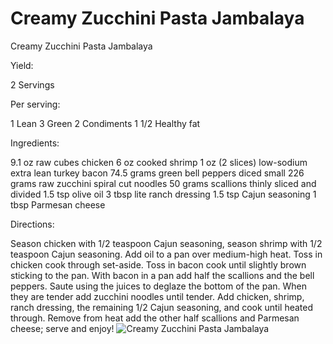 # Creamy Zucchini Pasta Jambalaya

Creamy Zucchini Pasta Jambalaya

Yield:

2 Servings

Per serving:

1 Lean
3 Green
2 Condiments
1 1/2 Healthy fat

Ingredients:

9.1 oz raw cubes chicken
6 oz cooked shrimp
1 oz (2 slices) low-sodium extra lean turkey bacon
74.5 grams green bell peppers diced small
226 grams raw zucchini spiral cut noodles
50 grams scallions thinly sliced and divided
1.5 tsp olive oil
3 tbsp lite ranch dressing
1.5 tsp Cajun seasoning
1 tbsp Parmesan cheese

Directions:

Season chicken with 1/2 teaspoon Cajun seasoning, season shrimp with 1/2 teaspoon Cajun seasoning.
Add oil to a pan over medium-high heat.
Toss in chicken cook through set-aside.
Toss in bacon cook until slightly brown sticking to the pan.
With bacon in a pan add half the scallions and the bell peppers. Saute using the juices to deglaze the bottom of the pan.
When they are tender add zucchini noodles until tender. Add chicken, shrimp, ranch dressing, the remaining 1/2 Cajun seasoning, and cook until heated through. Remove from heat add the other half scallions and Parmesan cheese; serve and enjoy!
![Creamy Zucchini Pasta Jambalaya](images/Creamy%20Zucchini%20Pasta%20Jambalaya.png)

